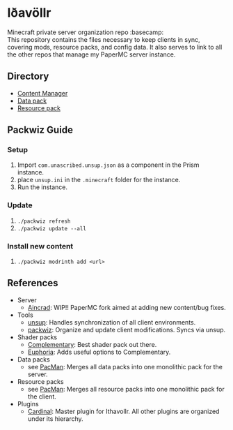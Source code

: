 # Iðavöllr
Minecraft private server organization repo :basecamp:  
This repository contains the files necessary to keep clients in sync, covering mods, resource packs, and config data. It also serves to link to all the other repos that manage my PaperMC server instance.

## Directory
- [Content Manager](https://github.com/Ifiht/PacMan)
- [Data pack](https://github.com/Ifiht/Ithavollr-dpack)
- [Resource pack](https://github.com/Ifiht/Ithavollr-rpack)

## Packwiz Guide
### Setup
1. Import `com.unascribed.unsup.json` as a component in the Prism instance.
2. place `unsup.ini` in the `.minecraft` folder for the instance.
3. Run the instance.
### Update
1. `./packwiz refresh`
2. `./packwiz update --all`
### Install new content
1. `./packwiz modrinth add <url>`

## References
- Server
  + [Aincrad](https://github.com/Ifiht/Aincrad): WIP!! PaperMC fork aimed at adding new content/bug fixes.
- Tools
  + [unsup](https://git.sleeping.town/unascribed/unsup): Handles synchronization of all client environments.
  + [packwiz](https://packwiz.infra.link/tutorials/creating/adding-mods/): Organize and update client modifications. Syncs via unsup.
- Shader packs
  + [Complementary](https://modrinth.com/shader/complementary-reimagined): Best shader pack out there.
  + [Euphoria](https://modrinth.com/mod/euphoria-patches): Adds useful options to Complementary.
- Data packs
  + see [PacMan](https://github.com/Ifiht/PacMan): Merges all data packs into one monolithic pack for the server.
- Resource packs
  + see [PacMan](https://github.com/Ifiht/PacMan): Merges all resource packs into one monolithic pack for the client.
- Plugins
  + [Cardinal](https://github.com/Ifiht/Cardinal): Master plugin for Ithavollr. All other plugins are organized under its hierarchy.
